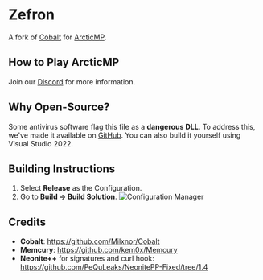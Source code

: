 # Zefron
A fork of [Cobalt](https://github.com/Milxnor/Cobalt) for [ArcticMP](https://dsc.gg/arcticmp).

## How to Play ArcticMP
Join our [Discord](https://dsc.gg/arctic) for more information.

## Why Open-Source?
Some antivirus software flag this file as a **dangerous DLL**. To address this, we've made it available on [GitHub](https://github.com/ArcticFN/Zefron). You can also build it yourself using Visual Studio 2022.

## Building Instructions
1. Select **Release** as the Configuration.
2. Go to **Build -> Build Solution**.
![Configuration Manager](https://i.imgur.com/WN29qyI.png)

## Credits
- **Cobalt**: https://github.com/Milxnor/Cobalt
- **Memcury**: https://github.com/kem0x/Memcury
- **Neonite++** for signatures and curl hook: https://github.com/PeQuLeaks/NeonitePP-Fixed/tree/1.4
